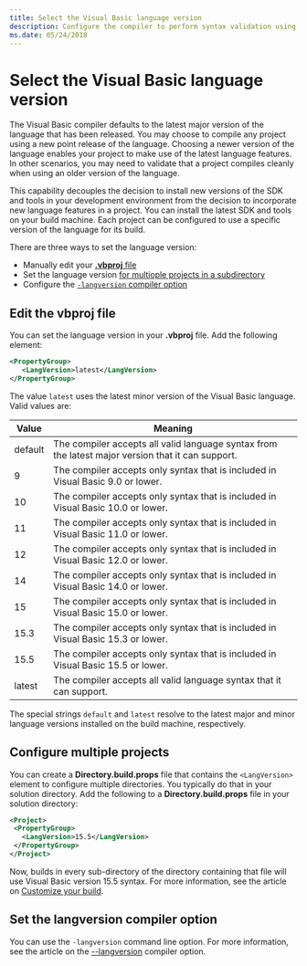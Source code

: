 ```yaml
---
title: Select the Visual Basic language version
description: Configure the compiler to perform syntax validation using a specific compiler version
ms.date: 05/24/2018
---
```


# Select the Visual Basic language version

The Visual Basic compiler defaults to the latest major version of the language that has been released. You may choose to compile any project using a new point release of the language. Choosing a newer version of the language enables your project to make use of the latest language features. In other scenarios, you may need to validate that a project compiles cleanly when using an older version of the language.

This capability decouples the decision to install new versions of the SDK and tools in your development environment from the decision to incorporate new language features in a project. You can install the latest SDK and tools on your build machine. Each project can be configured to use a specific version of the language for its build.

There are three ways to set the language version:

- Manually edit your [**.vbproj** file](#edit-the-vbproj-file)
- Set the language version [for multiople projects in a subdirectory](#configure-multiple-projects)
- Configure the [`-langversion` compiler option](#set-the-langversion-compiler-option)

## Edit the vbproj file

You can set the language version in your **.vbproj** file. Add the following element:

```xml
<PropertyGroup>
   <LangVersion>latest</LangVersion>
</PropertyGroup>
```

The value `latest` uses the latest minor version of the Visual Basic language. Valid values are:

|Value|Meaning|
|------------|-------------|
|default|The compiler accepts all valid language syntax from the latest major version that it can support.|
|9|The compiler accepts only syntax that is included in Visual Basic 9.0 or lower.|
|10|The compiler accepts only syntax that is included in Visual Basic 10.0 or lower.|
|11|The compiler accepts only syntax that is included in Visual Basic 11.0 or lower.|
|12|The compiler accepts only syntax that is included in Visual Basic 12.0 or lower.|
|14|The compiler accepts only syntax that is included in Visual Basic 14.0 or lower.|
|15|The compiler accepts only syntax that is included in Visual Basic 15.0 or lower.|
|15.3|The compiler accepts only syntax that is included in Visual Basic 15.3 or lower.|
|15.5|The compiler accepts only syntax that is included in Visual Basic 15.5 or lower.|
|latest|The compiler accepts all valid language syntax that it can support.|

The special strings `default` and `latest` resolve to the latest major
and minor language versions installed on the build machine, respectively.

## Configure multiple projects

You can create a **Directory.build.props** file that contains the `<LangVersion>` element to configure multiple directories. You typically do that in your solution directory. Add the following to a **Directory.build.props** file in your solution directory:

```xml
<Project>
 <PropertyGroup>
   <LangVersion>15.5</LangVersion>
 </PropertyGroup>
</Project>
```

Now, builds in every sub-directory of the directory containing that file will use Visual Basic version 15.5 syntax. For more information, see the article on [Customize your build](/visualstudio/msbuild/customize-your-build.md).

## Set the langversion compiler option

You can use the `-langversion` command line option. For more information, see the article on the [--langversion](../reference/compiler-line-compiler/langversion.md) compiler option.
